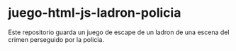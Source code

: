 # juego-html-js-ladron-policia
Este repositorio guarda un juego de escape de un ladron de una escena del crimen perseguido por la policia.
